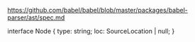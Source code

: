 https://github.com/babel/babel/blob/master/packages/babel-parser/ast/spec.md

interface Node {
  type: string;
  loc: SourceLocation | null;
}